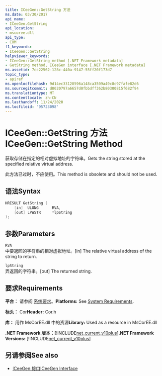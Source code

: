 ```yaml
---
title: ICeeGen::GetString 方法
ms.date: 03/30/2017
api_name:
- ICeeGen.GetString
api_location:
- mscoree.dll
api_type:
- COM
f1_keywords:
- ICeeGen::GetString
helpviewer_keywords:
- ICeeGen::GetString method [.NET Framework metadata]
- GetString method, ICeeGen interface [.NET Framework metadata]
ms.assetid: 7cc22562-128c-440a-9147-55ff20f173d7
topic_type:
- apiref
ms.openlocfilehash: 9d14ec33128596a148ca3509a49c8c97fafe82d6
ms.sourcegitcommit: d8020797a6657d0fbbdff362b80300815f682f94
ms.translationtype: MT
ms.contentlocale: zh-CN
ms.lasthandoff: 11/24/2020
ms.locfileid: "95723098"
---
```

# <a name="iceegengetstring-method"></a><span data-ttu-id="5f48b-102">ICeeGen::GetString 方法</span><span class="sxs-lookup"><span data-stu-id="5f48b-102">ICeeGen::GetString Method</span></span>

<span data-ttu-id="5f48b-103">获取存储在指定的相对虚拟地址的字符串。</span><span class="sxs-lookup"><span data-stu-id="5f48b-103">Gets the string stored at the specified relative virtual address.</span></span>  
  
 <span data-ttu-id="5f48b-104">此方法已过时，不应使用。</span><span class="sxs-lookup"><span data-stu-id="5f48b-104">This method is obsolete and should not be used.</span></span>  
  
## <a name="syntax"></a><span data-ttu-id="5f48b-105">语法</span><span class="sxs-lookup"><span data-stu-id="5f48b-105">Syntax</span></span>  
  
```cpp  
HRESULT GetString (  
    [in]  ULONG      RVA,
    [out] LPWSTR     *lpString  
);  
```  
  
## <a name="parameters"></a><span data-ttu-id="5f48b-106">参数</span><span class="sxs-lookup"><span data-stu-id="5f48b-106">Parameters</span></span>  

 `RVA`  
 <span data-ttu-id="5f48b-107">中要返回的字符串的相对虚拟地址。</span><span class="sxs-lookup"><span data-stu-id="5f48b-107">[in] The relative virtual address of the string to return.</span></span>  
  
 `lpString`  
 <span data-ttu-id="5f48b-108">弄返回的字符串。</span><span class="sxs-lookup"><span data-stu-id="5f48b-108">[out] The returned string.</span></span>  
  
## <a name="requirements"></a><span data-ttu-id="5f48b-109">要求</span><span class="sxs-lookup"><span data-stu-id="5f48b-109">Requirements</span></span>  

 <span data-ttu-id="5f48b-110">**平台：** 请参阅 [系统要求](../../get-started/system-requirements.md)。</span><span class="sxs-lookup"><span data-stu-id="5f48b-110">**Platforms:** See [System Requirements](../../get-started/system-requirements.md).</span></span>  
  
 <span data-ttu-id="5f48b-111">**标头：** Cor</span><span class="sxs-lookup"><span data-stu-id="5f48b-111">**Header:** Cor.h</span></span>  
  
 <span data-ttu-id="5f48b-112">**库：** 用作 MsCorEE.dll 中的资源</span><span class="sxs-lookup"><span data-stu-id="5f48b-112">**Library:** Used as a resource in MsCorEE.dll</span></span>  
  
 <span data-ttu-id="5f48b-113">**.NET Framework 版本：**[!INCLUDE[net_current_v10plus](../../../../includes/net-current-v10plus-md.md)]</span><span class="sxs-lookup"><span data-stu-id="5f48b-113">**.NET Framework Versions:** [!INCLUDE[net_current_v10plus](../../../../includes/net-current-v10plus-md.md)]</span></span>  
  
## <a name="see-also"></a><span data-ttu-id="5f48b-114">另请参阅</span><span class="sxs-lookup"><span data-stu-id="5f48b-114">See also</span></span>

- [<span data-ttu-id="5f48b-115">ICeeGen 接口</span><span class="sxs-lookup"><span data-stu-id="5f48b-115">ICeeGen Interface</span></span>](iceegen-interface.md)
